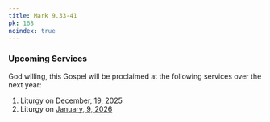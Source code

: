 ```yaml
---
title: Mark 9.33-41
pk: 168
noindex: true
---
```


### Upcoming Services

God willing, this Gospel will be proclaimed at the following services over the next year:


1. Liturgy on [December, 19, 2025](https://orthocal.info/readings/gregorian/2025/12/19/)
1. Liturgy on [January,  9, 2026](https://orthocal.info/readings/gregorian/2026/01/09/)

